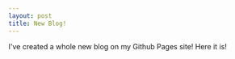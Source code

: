 ```yaml
---
layout: post
title: New Blog!
---
```


I've created a whole new blog on my Github Pages site! Here it is!